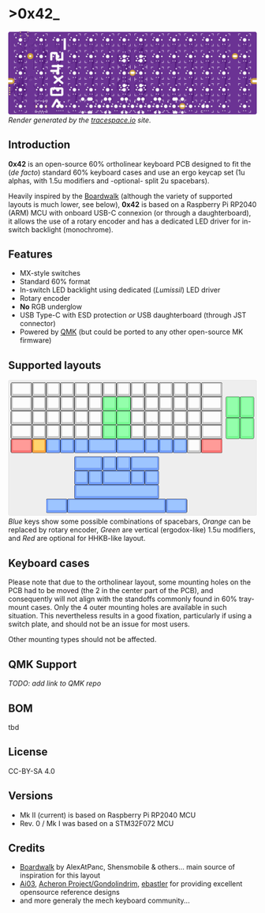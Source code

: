 # >__0x42___

![0x42 top render](doc/renders/top.png "0x42 top render")
_Render generated by the [tracespace.io](https://tracespace.io/view/) site._

## Introduction
__0x42__ is an open-source 60% ortholinear keyboard PCB designed to fit the (_de facto_) standard 60% keyboard cases and use an ergo keycap set (1u alphas, with 1.5u modifiers and -optional- split 2u spacebars).

Heavily inspired by the [Boardwalk][boardwalk-url] (although the variety of supported layouts is much lower, see below), __0x42__ is based on a Raspberry Pi RP2040 (ARM) MCU with onboard USB-C connexion (or through a daughterboard), it allows the use of a rotary encoder and has a dedicated LED driver for in-switch backlight (monochrome).

## Features

 * MX-style switches
 * Standard 60% format
 * In-switch LED backlight using dedicated (_Lumissil_) LED driver
 * Rotary encoder
 * __No__ RGB underglow
 * USB Type-C with ESD protection _or_ USB daughterboard (through JST connector)
 * Powered by [QMK][qmk-url] (but could be ported to any other open-source MK firmware)

## Supported layouts

![0x42 layouts](doc/renders/layout.png "0x42 layouts")
_Blue_ keys show some possible combinations of spacebars, _Orange_ can be replaced by rotary encoder, _Green_ are vertical (ergodox-like) 1.5u modifiers, and _Red_ are optional for HHKB-like layout.

## Keyboard cases

Please note that due to the ortholinear layout, some mounting holes on the PCB had to be moved (the 2 in the center part of the PCB), and consequently will not align with the standoffs commonly found in 60% tray-mount cases.
Only the 4 outer mounting holes are available in such situation.
This nevertheless results in a good fixation, particularly if using a switch plate, and should not be an issue for most users.

Other mounting types should not be affected.

## QMK Support

_TODO: add link to QMK repo_

## BOM

tbd

## License

CC-BY-SA 4.0

## Versions

 * Mk II (current) is based on Raspberry Pi RP2040 MCU
 * Rev. 0 / Mk I was based on a STM32F072 MCU

## Credits

 * [Boardwalk][boardwalk-url] by AlexAtPanc, Shensmobile & others... main source of inspiration for this layout
 * [Ai03][ai03-url], [Acheron Project/Gondolindrim][acheron-url], [ebastler][ebastler-url] for providing excellent opensource reference designs
 * and more generaly the mech keyboard community...

<!-- Markdwon links -->
[qmk-url]: https://qmk.fm/
[boardwalk-url]: https://panc.co/boardwalk
[ai03-url]: https://github.com/ai03-2725
[acheron-url]: https://github.com/AcheronProject
[ebastler-url]: https://github.com/ebastler
